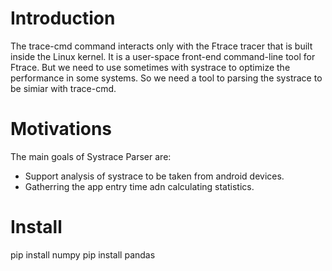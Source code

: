 Introduction
============

The trace-cmd command interacts only with the Ftrace tracer that is built inside the Linux kernel. It is a user-space front-end command-line tool for Ftrace. But we need to use sometimes with systrace to optimize the performance in some systems. So we need a tool to parsing the systrace to be simiar with trace-cmd.


Motivations
===========

The main goals of Systrace Parser are:
-  Support analysis of systrace to be taken from android devices.
-  Gatherring the app entry time adn calculating statistics.


Install
=======

pip install numpy
pip install pandas
